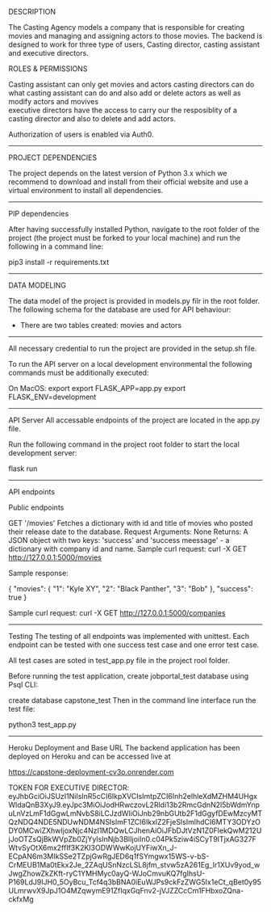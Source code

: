 DESCRIPTION

The Casting Agency models a company that is responsible for creating movies and managing and assigning actors to those movies. The backend is designed to work for three type of users, Casting director, casting assistant and executive directors.


ROLES & PERMISSIONS 

Casting assistant can only get movies and actors
casting directors can do what casting assistant can do and also add or delete actors as well as modify actors and movives  
executive directors have the access to carry our the resposiblity of a casting director and also to delete and add actors. 

Authorization of users is enabled via Auth0.

***********************************************************************************************************

PROJECT DEPENDENCIES

The project depends on the latest version of Python 3.x which we recommend to download and install from their official website and use a virtual environment to install all dependencies.

***********************************************************************************************************

PIP dependencies

After having successfully installed Python, navigate to the root folder of the project (the project must be forked to your local machine) and run the following in a command line:

pip3 install -r requirements.txt

***********************************************************************************************************

DATA MODELING

The data model of the project is provided in models.py filr in the root folder. The following schema for the database are used for API behaviour:

- There are two tables created: movies and actors

***********************************************************************************************************

All necessary credential to run the project are provided in the setup.sh file.

To run the API server on a local development environmental the following commands must be additionally executed:

On MacOS: export
export FLASK_APP=app.py
export FLASK_ENV=development

***********************************************************************************************************

API Server
All accessable endpoints of the project are located in the app.py file.

Run the following command in the project root folder to start the local development server:

flask run

***********************************************************************************************************

API endpoints

Public endpoints

GET '/movies'
Fetches a dictionary with id and title of movies who posted their release date to the database.
Request Arguments: None
Returns: A JSON object with two keys: 'success' and 'success meessage' - a dictionary with company id and name.
Sample curl request: curl -X GET http://127.0.0.1:5000/movies 

Sample response:

{
    "movies": {
        "1": "Kyle XY",
        "2": "Black Panther",
        "3": "Bob"
    },
    "success": true
}

Sample curl request: curl -X GET http://127.0.0.1:5000/companies 

***********************************************************************************************************


Testing
The testing of all endpoints was implemented with unittest. Each endpoint can be tested with one success test case and one error test case. 

All test cases are soted in test_app.py file in the project rool folder.

Before running the test application, create jobportal_test database using Psql CLI:

create database capstone_test
Then in the command line interface run the test file:

python3 test_app.py

***********************************************************************************************************

Heroku Deployment and Base URL
The backend application has been deployed on Heroku and can be accessed live at

https://capstone-deployment-cv3o.onrender.com

TOKEN FOR EXECUTIVE DIRECTOR: 
eyJhbGciOiJSUzI1NiIsInR5cCI6IkpXVCIsImtpZCI6Inh2elhleXdMZHM4UHgxWldaQnB3XyJ9.eyJpc3MiOiJodHRwczovL2Rldi13b2RmcGdnN2l5bWdmYnpuLnVzLmF1dGgwLmNvbS8iLCJzdWIiOiJnb29nbGUtb2F1dGgyfDEwMzcyMTQzNDQ4NDE5NDUwNDM4NSIsImF1ZCI6IkxlZ2FjeSIsImlhdCI6MTY3ODYzODY0MCwiZXhwIjoxNjc4NzI1MDQwLCJhenAiOiJFbDJtVzN1Z0FlekQwM212UjJoOTZsQjBkWVpZb0ZjYyIsInNjb3BlIjoiIn0.c04Pk5ziw4iSCyT9ITjxAG327FWtvSyOtX6mx2ffIf3K2KI3ODWWwKojUYFiwXn_J-ECpAN6m3MIkSSe2TZpjGwRgJED6q1fSYmgwx15WS-v-bS-CrMEUB1Ma0tEkx2Je_2ZAqUSnNzcLSL8jfm_stvw5zA261Eg_Ir1XUv9yod_wJwgZhowZkZKft-ryC1YMHMyc0ayQ-WJoCmvuKQ7fgIhsU-P169LdJ9IJH0_5OyBcu_Tcf4q3bBNA0iEuWJPs9ckFzZWG5Ix1eCt_qBet0y95ULmrwvX9JpJ1O4MZqwymE91ZfIqxGqFnv2-jVJZZCcCm1FHbxoZQna-ckfxMg